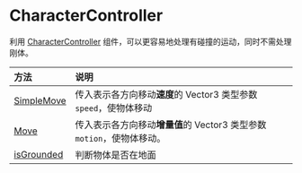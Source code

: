# CharacterController

利用 [CharacterController](./README.md) 组件，可以更容易地处理有碰撞的运动，同时不需处理刚体。

| 方法                            | 说明                                             |
|:----------------------------- |:---------------------------------------------- |
| [SimpleMove](./SimpleMove.md) | 传入表示各方向移动**速度**的 Vector3 类型参数 `speed`，使物体移动    |
| [Move](./Move.md)             | 传入表示各方向移动**增量值**的 Vector3 类型参数 `motion`，使物体移动。 |
| [isGrounded](./isGrounded.md) | 判断物体是否在地面                                      |
